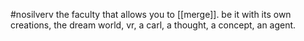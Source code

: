 #nosilverv 
the faculty that allows you to [[merge]]. be it with its own creations, the dream world, vr, a carl, a thought, a concept, an agent. 
